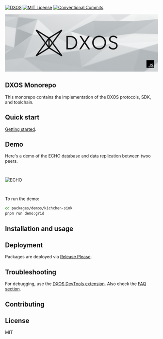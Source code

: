 [![DXOS](https://img.shields.io/circleci/build/gh/dxos/dxos/main?style=flat&token=dfa4d4d2d6b8a794bcb5f5772096beb2006cdfa8)](https://circleci.com/gh/dxos/dxos)
[![MIT License](https://img.shields.io/npm/l/@dxos/client?style=flat)](https://github.com/dxos/dxos/blob/main/LICENSE)
[![Conventional Commits](https://img.shields.io/badge/Conventional%20Commits-1.0.0-yellow.svg?style=flat)](https://conventionalcommits.org)

![js-dxos](./docs/assets/images/github-repo-banner.png)

## DXOS Monorepo

This monorepo contains the implementation of the DXOS protocols, SDK, and toolchain.


## Quick start

[Getting started](./docs/docs/contributing/getting-started.md).


## Demo

Here's a demo of the ECHO database and data replication between twoo peers.

<br/>

![ECHO](https://user-images.githubusercontent.com/3523355/158708286-f9a8c5f1-83ed-4bac-ab9e-65ddb6861fe3.gif)

<br/>

To run the demo:

```bash
cd packages/demos/kichchen-sink
pnpm run demo:grid
```


## Installation and usage


## Deployment

Packages are deployed via [Release Please](https://github.com/dxos/dxos/blob/main/docs/internal/getting-started.md#release-process).


## Troubleshooting

For debugging, use the [DXOS DevTools extension](./packages/sdk/devtools-extension/README.md).
Also check the [FAQ section](./docs/internal/getting-started.md#FAQ).


## Contributing


## License

MIT
